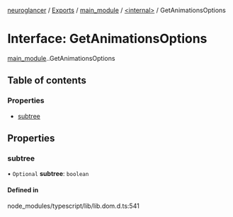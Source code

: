 [neuroglancer](../README.md) / [Exports](../modules.md) / [main\_module](../modules/main_module.md) / [<internal\>](../modules/main_module._internal_.md) / GetAnimationsOptions

# Interface: GetAnimationsOptions

[main_module](../modules/main_module.md).[<internal>](../modules/main_module._internal_.md).GetAnimationsOptions

## Table of contents

### Properties

- [subtree](main_module._internal_.GetAnimationsOptions.md#subtree)

## Properties

### subtree

• `Optional` **subtree**: `boolean`

#### Defined in

node_modules/typescript/lib/lib.dom.d.ts:541
